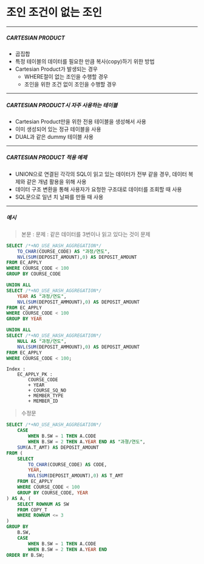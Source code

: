 # 조인 조건이 없는 조인
---
##### CARTESIAN PRODUCT
- 곱집합
- 특정 테이블의 데이터를 필요한 만큼 복사(copy)하기 위한 방법
- Cartesian Product가 발생되는 경우
	- WHERE절이 없는 조인을 수행할 경우
	- 조인을 위한 조건 없이 조인을 수행할 경우
---
##### CARTESIAN PRODUCT시 자주 사용하는 테이블
- Cartesian Product만을 위한 전용 테이블을 생성해서 사용
- 이미 생성되어 있는 정규 테이블을 사용
- DUAL과 같은 dummy 테이블 사용
---
##### CARTESIAN PRODUCT 적용 예제
- UNION으로 연결된 각각의 SQL이 읽고 있는 데이터가 전부 같을 경우, 데이터 복제와 같은 개념 활용을 위해 사용
- 데이터 구조 변환을 통해 사용자가 요청한 구조대로 데이터를 조회할 때 사용
- SQL문으로 일년 치 날짜를 만들 때 사용
---
##### 예시
> 본문 : 문제 : 같은 데이터를 3번이나 읽고 있다는 것이 문제
```SQL
SELECT /*+NO_USE_HASH_AGGREGATION*/ 
	TO_CHAR(COURSE_CODE) AS "과정/연도",
	NVL(SUM(DEPOSIT_AMOUNT),0) AS DEPOSIT_AMOUNT
FROM EC_APPLY
WHERE COURSE_CODE < 100
GROUP BY COURSE_CODE

UNION ALL
SELECT /*+NO_USE_HASH_AGGREGATION*/
	YEAR AS "과정/연도",
	NVL(SUM(DEPOSIT_AMMOUNT),0) AS DEPOSIT_AMOUNT
FROM EC_APPLY
WHERE COURSE_CODE < 100
GROUP BY YEAR

UNION ALL
SELECT /*+NO_USE_HASH_AGGREGATION*/
	NULL AS "과정/연도",
	NVL(SUM(DEPOSIT_AMMOUNT),0) AS DEPOSIT_AMOUNT
FROM EC_APPLY
WHERE COURSE_CODE < 100;
```
	Index :
		EC_APPLY_PK : 
			COURSE_CODE 
			+ YEAR 
			+ COURSE_SQ_NO 
			+ MEMBER_TYPE 
			+ MEMBER_ID

> 수정문
```SQL
SELECT /*+NO_USE_HASH_AGGREGATION*/ 
	CASE 
		WHEN B.SW = 1 THEN A.CODE
		WHEN B.SW = 2 THEN A.YEAR END AS "과졍/연도",
	SUM(A.T_AMT) AS DEPOSIT_AMOUNT
FROM (
	SELECT
		TO_CHAR(COURSE_CODE) AS CODE,
		YEAR,
		NVL(SUM(DEPOSIT_AMOUNT),0) AS T_AMT
	FROM EC_APPLY
	WHERE COURSE_CODE < 100
	GROUP BY COURSE_CODE, YEAR
) AS A, (
	SELECT ROWNUM AS SW
	FROM COPY_T
	WHERE ROWNUM <= 3
) 
GROUP BY 
	B.SW,
	CASE 
		WHEN B.SW = 1 THEN A.CODE 
		WHEN B.SW = 2 THEN A.YEAR END
ORDER BY B.SW;
```
